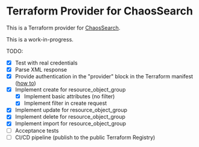 # Terraform Provider for ChaosSearch

This is a Terraform provider for [ChaosSearch](https://www.chaossearch.io/).

This is a work-in-progress.

TODO:

 - [x] Test with real credentials
 - [x] Parse XML response
 - [x] Provide authentication in the "provider" block in the Terraform manifest ([how to](https://learn.hashicorp.com/tutorials/terraform/provider-auth?in=terraform/providers))
 - [x] Implement create for resource_object_group
     - [x] Implement basic attributes (no filter)
     - [x] Implement filter in create request
 - [x] Implement update for resource_object_group
 - [x] Implement delete for resource_object_group
 - [x] Implement import for resource_object_group
 - [ ] Acceptance tests
 - [ ] CI/CD pipeline (publish to the public Terraform Registry)